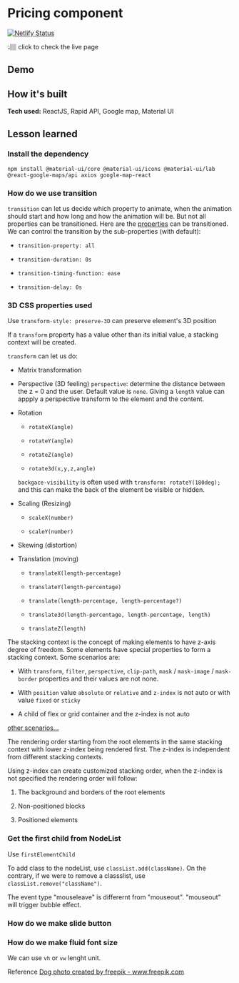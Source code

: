 # Pricing component

[![Netlify Status](https://api.netlify.com/api/v1/badges/8dd3688a-8f84-4c53-8702-a2cd7fcbe574/deploy-status)]()

👆🏽 click to check the live page


## Demo


## How it's built
**Tech used:** ReactJS, Rapid API, Google map, Material UI

## Lesson learned

### Install the dependency

```
npm install @material-ui/core @material-ui/icons @material-ui/lab @react-google-maps/api axios google-map-react
```

### How do we use transition

`transition` can let us decide which property to animate, when the animation should start and how long and how the animation will be. But not all properties can be transitioned. Here are the [properties](https://developer.mozilla.org/en-US/docs/Web/CSS/CSS_animated_properties) can be transitioned. 
We can control the transition by the sub-properties (with default):

- `transition-property: all`

- `transition-duration: 0s`

- `transition-timing-function: ease`

- `transition-delay: 0s`


### 3D CSS properties used 

Use `transform-style: preserve-3D` can preserve element's 3D position

If a `transform` property has a value other than its initial value, a stacking context will be created. 

`transform` can let us do:

- Matrix transformation

- Perspective (3D feeling)
    `perspective`: determine the distance between the z = 0 and the user. Default value is `none`. Giving a `length` value can appply a perspective transform to the element and the content. 

- Rotation

    - `rotateX(angle)`

    - `rotateY(angle)`

    - `rotateZ(angle)`

    - `rotate3d(x,y,z,angle)`
    
    `backgace-visibility` is often used with `transform: rotateY(180deg);` and this can make the back of the element be visible or hidden.  

- Scaling (Resizing)

    - `scaleX(number)`

    - `scaleY(number)`

- Skewing (distortion)

- Translation (moving)

    - `translateX(length-percentage)`

    - `translateY(length-percentage)`

    - `translate(length-percentage, length-percentage?)`

    - `translate3d(length-percentage, length-percentage, length)`

    - `translateZ(length)`

The stacking context is the concept of making elements to have z-axis degree of freedom. Some elements have special properties to form a stacking context. Some scenarios are:

 - With `transform`, `filter`, `perspective`, `clip-path`, `mask` / `mask-image` / `mask-border` properties and their values are not none.

 - With `position` value `absolute` or `relative` and `z-index` is not auto or with value `fixed` or `sticky`

 - A child of flex or grid container and the z-index is not auto

 [other scenarios...](https://developer.mozilla.org/en-US/docs/Web/CSS/CSS_Positioning/Understanding_z_index/The_stacking_context#the_stacking_context)
 
The rendering order starting from the root elements in the same stacking context with lower z-index being rendered first. The z-index is independent from different stacking contexts. 

Using z-index can create customized stacking order, when the z-index is not specified the rendering order will follow:

1. The background and borders of the root elements

2. Non-positioned blocks

3. Positioned elements 

### Get the first child from NodeList

Use `firstElementChild`

To add class to the nodeList, use `classList.add(className)`. On the contrary, if we were to remove a classslist, use `classList.remove("className")`. 

The event type "mouseleave" is differernt from "mouseout". "mouseout" will trigger bubble effect.  

### How do we make slide button
### How do we make fluid font size

We can use `vh` or `vw` lenght unit. 


Reference
<a href='https://www.freepik.com/photos/dog'>Dog photo created by freepik - www.freepik.com</a>
